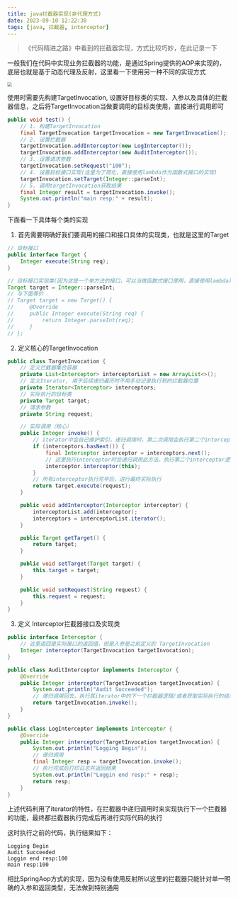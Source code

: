 ```yaml
---
title: java拦截器实现(非代理方式)
date: 2023-09-10 12:22:30
tags: [java, 拦截器, interceptor]
---
```


> 《代码精进之路》中看到的拦截器实现，方式比较巧妙，在此记录一下

一般我们在代码中实现业务拦截器的功能，是通过Spring提供的AOP来实现的，底层也就是基于动态代理及反射，这里看一下使用另一种不同的实现方式

<img src="/images/java-interceptor.jpg" style="zoom:60%" />

<!-- more -->

使用时需要先构建TargetInvocation, 设置好目标类的实现、入参以及具体的拦截器信息，之后将TargetInvocation当做要调用的目标类使用，直接进行调用即可

```java
public void test() {
    // 1. 构建TargetInvocation
    final TargetInvocation targetInvocation = new TargetInvocation();
    // 2. 设置拦截器
    targetInvocation.addInterceptor(new LogInterceptor());
    targetInvocation.addInterceptor(new AuditInterceptor());
    // 3. 设置请求参数
    targetInvocation.setRequest("100");
    // 4. 设置目标接口实现(这里为了简化，直接使用lambda作为函数式接口的实现)
    targetInvocation.setTarget(Integer::parseInt);
	// 5. 调用targetInvocation获取结果
    final Integer result = targetInvocation.invoke();
    System.out.println("main resp:" + result);
}
```

下面看一下具体每个类的实现

1. 首先需要明确好我们要调用的接口和接口具体的实现类，也就是这里的Target

```java
// 目标接口
public interface Target {
    Integer execute(String req);
}

// 目标接口实现类(因为这是一个单方法的接口，可以当做函数式接口使用，直接使用lambda)
Target target = Integer::parseInt;
// 与下面等价
// Target target = new Target() {
//     @Override
//     public Integer execute(String req) {
//         return Integer.parseInt(req);
//     }
// };
```

2. 定义核心的TargetInvocation

```java
public class TargetInvocation {
    // 定义拦截器集合容器
    private List<Interceptor> interceptorList = new ArrayList<>();
    // 定义Iterator, 用于后续递归遍历时不用手动记录执行到的拦截器位置
    private Iterator<Interceptor> interceptors;
	// 实际执行的目标类
    private Target target;
	// 请求参数
    private String request;

    // 实际调用（核心）
    public Integer invoke() {
        // iterator中会自己维护索引，递归调用时，第二次调用会执行第二个interceptor
        if (interceptors.hasNext()) {
            final Interceptor interceptor = interceptors.next();
            // 这里执行interceptor时会递归调用此方法，执行第二个interceptor逻辑
            interceptor.interceptor(this);
        }
        // 所有interceptor执行完毕后，进行最终实际执行
        return target.execute(request);
    }

    public void addInterceptor(Interceptor interceptor) {
        interceptorList.add(interceptor);
        interceptors = interceptorList.iterator();
    }

    public Target getTarget() {
        return target;
    }

    public void setTarget(Target target) {
        this.target = target;
    }

    public void setRequest(String request) {
        this.request = request;
    }
}
```

3. 定义 Interceptor拦截器接口及实现类

```java
public interface Interceptor {
    // 这里返回是实际接口的返回值，但是入参是之前定义的 TargetInvocation
    Integer interceptor(TargetInvocation targetInvocation);
}
```

```java
public class AuditInterceptor implements Interceptor {
    @Override
    public Integer interceptor(TargetInvocation targetInvocation) {
        System.out.println("Audit Succeeded");
        // 递归调用回去，执行其iterator中的下一个拦截器逻辑/或者获取实际执行的结果
        return targetInvocation.invoke();
    }
}

public class LogInterceptor implements Interceptor {
    @Override
    public Integer interceptor(TargetInvocation targetInvocation) {
        System.out.println("Logging Begin");
        // 递归调用
        final Integer resp = targetInvocation.invoke();
        // 执行完成后打印日志并返回结果
        System.out.println("Loggin end resp:" + resp);
        return resp;
    }
}
```

上述代码利用了iterator的特性，在拦截器中递归调用时来实现执行下一个拦截器的功能，最终都拦截器执行完成后再进行实际代码的执行

这时执行之前的代码，执行结果如下：

```
Logging Begin
Audit Succeeded
Loggin end resp:100
main resp:100
```

相比SpringAop方式的实现，因为没有使用反射所以这里的拦截器只能针对单一明确的入参和返回类型，无法做到特别通用
